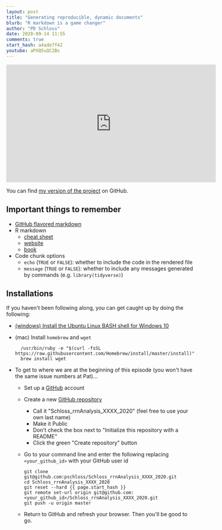 ```yaml
---
layout: post
title: "Generating reproducible, dynamic documents"
blurb: "R markdown is a game changer"
author: "PD Schloss"
date: 2020-09-14 11:55
comments: true
start_hash: a4ade7f42
youtube: aPXQ5uQC2Bs
---
```


<iframe style="margin: 0 auto;display:block;" width="560" height="315" src="https://www.youtube.com/embed/{{ page.youtube }}" frameborder="0" allow="accelerometer; autoplay; encrypted-media; gyroscope; picture-in-picture" allowfullscreen></iframe>

You can find [my version of the project](https://github.com/pschloss/Schloss_rrnAnalysis_XXXX_2020) on GitHub.


## Important things to remember

* [GitHub flavored markdown]()
* R markdown
  - [cheat sheet](https://rstudio.com/wp-content/uploads/2015/02/rmarkdown-cheatsheet.pdf)
  - [website](https://rmarkdown.rstudio.com)
  - [book](https://bookdown.org/yihui/rmarkdown/)
* Code chunk options
  - `echo` (`TRUE` or `FALSE`): whether to include the code in the rendered file
  - `message` (`TRUE` or `FALSE`): whether to include any messages generated by commands (e.g. `library(tidyverse)`)



## Installations

If you haven't been following along, you can get caught up by doing the following:

* [(windows) Install the Ubuntu Linux BASH shell for Windows 10](https://itsfoss.com/install-bash-on-windows/)
* (mac) Install `homebrew` and `wget`
  ```
	/usr/bin/ruby -e "$(curl -fsSL https://raw.githubusercontent.com/Homebrew/install/master/install)"
	brew install wget
	```

* To get to where we are at the beginning of this episode (you won't have the same issue numbers at Pat)...
  - Set up a [GitHub](https://www.github.com) account
  - Create a new [GitHub repository](https://github.com/new)
    - Call it "Schloss_rrnAnalysis_XXXX_2020" (feel free to use your own last name)
    - Make it Public
    - Don't check the box next to "Initialize this repository with a README"
    - Click the green "Create repository" button
  - Go to your command line and enter the following replacing `<your_github_id>` with your GitHub user id

		git clone git@github.com:pschloss/Schloss_rrnAnalysis_XXXX_2020.git
		cd Schloss_rrnAnalysis_XXXX_2020
		git reset --hard {{ page.start_hash }}
		git remote set-url origin git@github.com:<your_github_id>/Schloss_rrnAnalysis_XXXX_2020.git
		git push -u origin master

  - Return to GitHub and refresh your browser. Then you'll be good to go.
